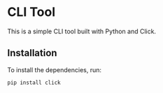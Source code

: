 # CLI Tool

This is a simple CLI tool built with Python and Click.

## Installation

To install the dependencies, run:

```bash
pip install click
